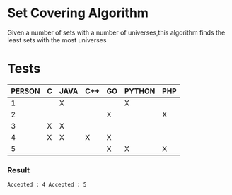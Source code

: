 # Set Covering Algorithm
Given a number of sets with a number of universes,this algorithm finds the least sets with the most universes

# Tests

| PERSON | C | JAVA | C++ | GO | PYTHON | PHP |
| --- | --- | --- | --- | --- | --- | --- |
| 1 |  | X |  |  | X |  |
| 2 |  |  |  | X |  | X |
| 3 | X | X |  |  |  |  |
| 4 | X | X | X | X |  |  |
| 5 |  |  |  | X | X | X |

### Result
`Accepted : 4
Accepted : 5`
